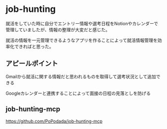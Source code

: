 # job-hunting

就活をしていた時に自分でエントリー情報や選考日程をNotionやカレンダーで管理していましたが、情報の整理が大変だと感じた。

就活の情報を一元管理できるようなアプリを作ることによって就活情報管理を効率化できればと思った。

## アピールポイント

Gmailから就活に関する情報だと思われるものを取得して選考状況として追加できる

Googleカレンダーと連携することによって面接の日程の見落としを防げる

## job-hunting-mcp
https://github.com/PoPodada/job-hunting-mcp 